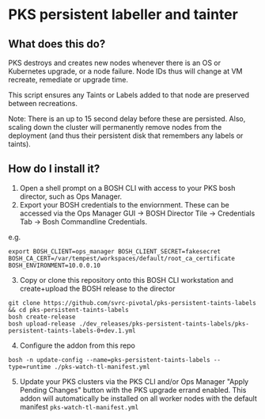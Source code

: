 # PKS persistent labeller and tainter

## What does this do?

PKS destroys and creates new nodes whenever there is an OS or Kubernetes upgrade, or a node failure.  Node IDs thus will change at VM recreate, remediate or upgrade time. 

This script ensures any Taints or Labels added to that node are preserved between recreations.  

Note:  There is an up to 15 second delay before these are persisted.   Also, scaling down the cluster will permanently remove nodes from the deployment (and thus their persistent disk that remembers any labels or taints).

## How do I install it?

1. Open a shell prompt on a BOSH CLI with access to your PKS bosh director, such as Ops Manager.
2. Export your BOSH credentials to the enviornment.  These can be accessed via the Ops Manager GUI -> BOSH Director Tile -> Credentials Tab -> Bosh Commandline Credentials.    

e.g.
```
export BOSH_CLIENT=ops_manager BOSH_CLIENT_SECRET=fakesecret BOSH_CA_CERT=/var/tempest/workspaces/default/root_ca_certificate  BOSH_ENVIRONMENT=10.0.0.10
```
3. Copy or clone this repository onto this BOSH CLI workstation and create+upload the BOSH release to the director

```
git clone https://github.com/svrc-pivotal/pks-persistent-taints-labels && cd pks-persistent-taints-labels
bosh create-release
bosh upload-release ./dev_releases/pks-persistent-taints-labels/pks-persistent-taints-labels-0+dev.1.yml 

```
4. Configure the addon from this repo
```
bosh -n update-config --name=pks-persistent-taints-labels --type=runtime ./pks-watch-tl-manifest.yml
```
5. Update your PKS clusters via the PKS CLI and/or Ops Manager "Apply Pending Changes" button with the PKS upgrade errand enabled.  This addon will automatically be installed on all worker nodes with the default manifest `pks-watch-tl-manifest.yml`



